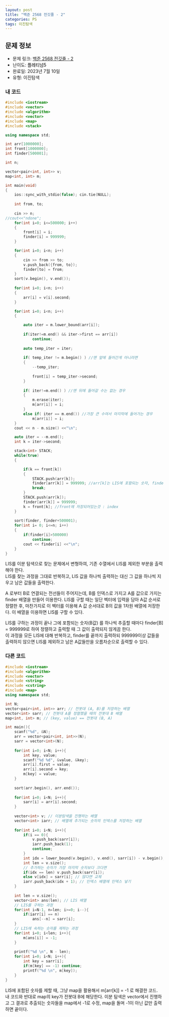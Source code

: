 ```yaml
---
layout: post
title: "백준 2568 전깃줄 - 2"
categories: PS
tags: 이진탐색
---
```


## 문제 정보
- 문제 링크: [백준 2568 전깃줄 - 2](https://www.acmicpc.net/problem/2568)
- 난이도: <span style="color:#000000">플레티넘5</span>
- 완료일: 2023년 7월 10일
- 유형: 이진탐색

### 내 코드

```C++
#include <iostream>
#include <vector>
#include <algorithm>
#include <vector>
#include <map>
#include <stack>

using namespace std;

int arr[1000000];
int front[1000000];
int finder[500001];

int n;

vector<pair<int, int>> v;
map<int, int> m;

int main(void)
{
	ios::sync_with_stdio(false); cin.tie(NULL);
	
	int from, to;
	
	cin >> n;
//cout<<"ndone";	
	for(int i=0; i<=500000; i++)
	{
		front[i] = i;
		finder[i] = 999999;
	}	

	for(int i=0; i<n; i++)
	{
		cin >> from >> to;
		v.push_back({from, to});
		finder[to] = from;
	}
	sort(v.begin(), v.end());	
	
	for(int i=0; i<n; i++)
	{
		arr[i] = v[i].second;
	}

	for(int i=0; i<n; i++)
	{

		auto iter = m.lower_bound(arr[i]);
		
		if(iter!=m.end() && iter->first == arr[i])
			continue;
		
		auto temp_iter = iter;
		
		if( temp_iter != m.begin() ) //맨 앞에 들어간게 아니라면
		{
			--temp_iter; 
			
			front[i] = temp_iter->second;
		}		
		
		if( iter!=m.end() ) //맨 뒤에 들어갈 수는 없는 경우
		{
			m.erase(iter); 
			m[arr[i]] = i; 
		}
		else if( iter == m.end()) //가장 큰 수여서 마지막에 들어가는 경우
			m[arr[i]] = i;
	}	
	cout << n - m.size() <<"\n";

	auto iter = --m.end();
	int k = iter->second;

	stack<int> STACK;
	while(true)
	{ 

		if(k == front[k])
		{
			STACK.push(arr[k]);
			finder[arr[k]] = 999999; //arr[k]는 LIS에 포함되는 숫자, finder에서 제거해야함
			break;
		}			
		STACK.push(arr[k]);
		finder[arr[k]] = 999999;
		k = front[k]; //front에 저장되어있는것 : index 
	}
	
	sort(finder, finder+500001);
	for(int i= 0; i<=n; i++)
	{
		if(finder[i]>500000)
			continue;
		cout << finder[i] <<"\n";	
	}
}
```

LIS를 이분 탐색으로 찾는 문제에서 변형하여, 기존 수열에서 LIS를 제외한 부분을 출력해야 한다.  
LIS를 찾는 과정을 그대로 반복하고, LIS 값을 하나씩 출력하는 대신 그 값을 하나씩 지우고 남은 값들을 출력한다.  

A 로부터 B로 연결되는 전선들이 주어지는데, B를 인덱스로 가지고 A를 값으로 가지는 finder 배열을 만들어 이용한다. LIS를 구할 때는 일단 벡터에 입력을 담아 A값 순서로 정렬한 후, 마찬가지로 이 벡터를 이용해 A 값 순서대로 B의 값을 1차원 배열에 저장한다. 이 배열을 이용하면 LIS를 구할 수 있다.

LIS를 구하는 과정이 끝나 그에 포함되는 숫자(B값) 를 하나씩 추출할 때마다 finder[B] = 999999로 하여 정렬하고 출력할 때 그 값이 출력되지 않게끔 한다.  
이 과정을 모든 LIS에 대해 반복하고, finder를 끝까지 출력하되 999999이상 값들을 출력하지 않으면 LIS를 제외하고 남은 A값들만을 오름차순으로 출력할 수 있다.  

### 다른 코드

```C++
#include <iostream>
#include <algorithm>
#include <vector>
#include <string>
#include <cstring>
#include <map>
using namespace std;

int N;
vector<pair<int, int>> arr; // 전봇대 (A, B)를 저장하는 배열
vector<int> sarr; // 전봇대 A를 정렬했을 때의 전봇대 B 배열
map<int, int> m; // (key, value) == 전봇대 (B, A)

int main(){
	scanf("%d", &N);
	arr = vector<pair<int, int>>(N);
	sarr = vector<int>(N);
	
	for(int i=0; i<N; i++){
		int key, value;
		scanf("%d %d", &value, &key);
		arr[i].first = value;
		arr[i].second = key;
		m[key] = value;
	}
	
	sort(arr.begin(), arr.end());
	
	for(int i=0; i<N; i++){
		sarr[i] = arr[i].second;
	}
	
	vector<int> v; // 이분탐색을 진행하는 배열
	vector<int> iarr; // 배열에 추가되는 숫자의 인덱스를 저장하는 배열
	
	for(int i=0; i<N; i++){
		if(i == 0){
			v.push_back(sarr[i]);
			iarr.push_back(1);
			continue;
		}
		int idx = lower_bound(v.begin(), v.end(), sarr[i]) - v.begin();
		int len = v.size();
		// 추가하는 숫자가 가장 마지막 숫자보다 크다면
		if(idx == len) v.push_back(sarr[i]);
		else v[idx] = sarr[i]; // 않다면 교체
		iarr.push_back(idx + 1); // 인덱스 배열에 인덱스 넣기
	}
	
	int len = v.size();
	vector<int> ans(len); // LIS 배열
	// LIS를 구하는 과정
	for(int i=N-1, n=len; i>=0; i--){
		if(iarr[i] == n)
			ans[--n] = sarr[i];
	}
	// LIS에 속하는 숫자를 제하는 과정
	for(int i=0; i<len; i++){
		m[ans[i]] = -1;
	}
	
	printf("%d \n", N - len);
	for(int i=0; i<N; i++){
		int key = sarr[i];
		if(m[key] == -1) continue;
		printf("%d \n", m[key]);
	}
}
```

LIS에 포함된 숫자를 제할 때, 그냥 map을 활용해서 m[arr[k]] = -1 로 해결한 코드.  
내 코드와 반대로 map의 key가 전봇대 B에 해당한다. 이분 탐색은 vector에서 진행하고 그 결과로 추출되는 숫자들을 map에서 -1로 수정, map을 돌며 -1이 아닌 값만 출력하면 끝이다.  

